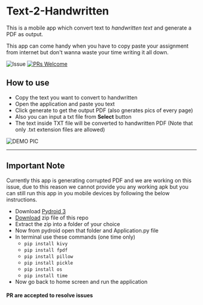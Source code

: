 # Text-2-Handwritten

This is a mobile app which convert text to *handwritten text* and generate a PDF as output.

This app can come handy when you have to copy paste your assignment from internet but don't wanna waste your time writing it all down.

![Issue](https://img.shields.io/github/issues/Rahul-Gothwal/TEXT-2-Handwritten)
[![PRs Welcome](https://img.shields.io/badge/PRs-welcome-brightgreen.svg?style=flat&logo=github)](https://github.com/Rahul-Gothwal/TEXT-2-Handwritten/pulls)

## How to use
* Copy the text you want to convert to handwritten
* Open the application and paste you text
* Click generate to get the output PDF (also gnerates pics of every page)
* Also you can input a txt file from **Select** button
* The text inside TXT file will be converted to handwritten PDF (Note that only .txt extension files are allowed)

![DEMO PIC](https://gmd.netlify.app/demo.png)

---
## Important Note
Currently this app is generating corrupted PDF and we are working on this issue, due to this reason we cannot provide you any working apk but you can still run this app in you mobile devices by following the below instructions.

* Download [Pydroid 3](https://play.google.com/store/apps/details?id=ru.iiec.pydroid3&hl=en_IN)
* [Download](https://github.com/Rahul-Gothwal/TEXT-2-Handwritten/archive/master.zip) zip file of this repo
* Extract the zip into a folder of your choice
* Now from pydroid open that folder and Application.py file
* In terminal use these commands (one time only)
  * `pip install kivy`
  * `pip install fpdf`
  * `pip install pillow`
  * `pip install pickle`
  * `pip install os`
  * `pip install time`
* Now go back to home screen and run the application

#### PR are accepted to resolve issues
